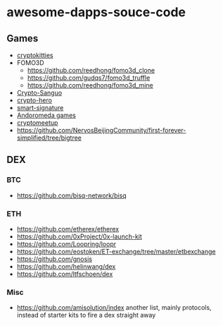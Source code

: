 # awesome-dapps-souce-code

## Games
+ [cryptokitties](https://github.com/cryptocopycats/awesome-cryptokitties)
+ FOMO3D
  + https://github.com/reedhong/fomo3d_clone
  + https://github.com/gudqs7/fomo3d_truffle
  + https://github.com/reedhong/fomo3d_mine
+ [Crypto-Sanguo](https://github.com/qinxiaowen/ququ_game)
+ [crypto-hero](https://github.com/cryptohero)
+ [smart-signature](https://github.com/smart-signature)
+ [Andoromeda games](https://github.com/Andoromeda-Foundation)
+ [cryptomeetup](https://github.com/crypto-meetup-dev)
+ https://github.com/NervosBeijingCommunity/first-forever-simplified/tree/bigtree

## DEX
### BTC
+ https://github.com/bisq-network/bisq
### ETH
+ https://github.com/etherex/etherex
+ https://github.com/0xProject/0x-launch-kit
+ https://github.com/Loopring/loopr
+ https://github.com/eostoken/ET-exchange/tree/master/etbexchange
+ https://github.com/gnosis
+ https://github.com/helinwang/dex
+ https://github.com/ltfschoen/dex
### Misc
+ https://github.com/amisolution/index another list, mainly protocols, instead of starter kits to fire a dex straight away
